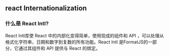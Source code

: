## react Internationalization

### 什么是 React Intl?

React Intl库使 React 中的内部化变得简单，使用现成的组件和 API ，可以处理从格式化字符串，日期和数字到复数的所有功能。React Intl 是FormatJS的一部分，它通过其组件和 API 提供与 React 的绑定。